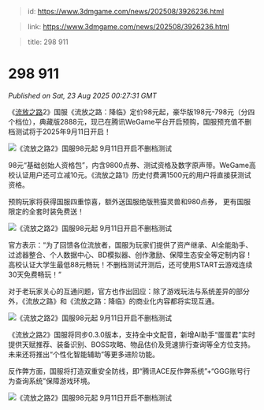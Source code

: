 > id: https://www.3dmgame.com/news/202508/3926236.html

> link: https://www.3dmgame.com/news/202508/3926236.html

> title: 298 911

# 298 911
_Published on Sat, 23 Aug 2025 00:27:31 GMT_

《[流放之路](https://www.3dmgame.com/games/poe/)2》国服《流放之路：降临》定价98元起，豪华版198元-798元（分四个档位），典藏版2888元，现已在腾讯WeGame平台开启预购，国服预充值不删档测试将于2025年9月11日开启！

![《流放之路2》国服98元起 9月11日开启不删档测试](https://img.3dmgame.com/uploads/images/news/20250823/1755908715_844927_jpg_r.jpg)

98元“基础创始人资格包”，内含9800点券、测试资格及数字原声带。WeGame高校认证用户还可立减10元。《流放之路1》历史付费满1500元的用户将直接获测试资格。

预购玩家将获得国服四重惊喜，额外送国服绝版熊猫灵兽和980点券， 更有国服限定的全套时装免费送！

![《流放之路2》国服98元起 9月11日开启不删档测试](https://img.3dmgame.com/uploads/images/news/20250823/1755908744_831324_jpg_r.jpg)

官方表示：“为了回馈各位流放者，国服为玩家们提供了资产继承、AI全能助手、过滤器整合、个人数据中心、BD模拟器、创作激励、保障生态安全等定制内容！高校认证大学生最低88元畅玩！不删档测试开测后，还可使用START云游戏连续30天免费畅玩！”

对于老玩家关心的互通问题，官方也作出回应：除了游戏玩法与系统差异的部分外，《流放之路》和《流放之路：降临》的商业化内容都将实现互通。

![《流放之路2》国服98元起 9月11日开启不删档测试](https://img.3dmgame.com/uploads/images/news/20250823/1755908744_158564_jpg_r.jpg)

《流放之路2》国服将同步0.3.0版本，支持全中文配音，新增AI助手“蛋蛋君”实时提供天赋推荐、装备识别、BOSS攻略、物品估价及竞速排行查询等全方位支持。未来还将推出“个性化智能辅助”等更多进阶功能。

反作弊方面，国服将打造双重安全防线，即“腾讯ACE反作弊系统”+“GGG账号行为查询系统”保障游戏环境。

![《流放之路2》国服98元起 9月11日开启不删档测试](https://img.3dmgame.com/uploads/images/news/20250823/1755908744_374244.jpg)
